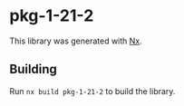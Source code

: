 # pkg-1-21-2

This library was generated with [Nx](https://nx.dev).

## Building

Run `nx build pkg-1-21-2` to build the library.
